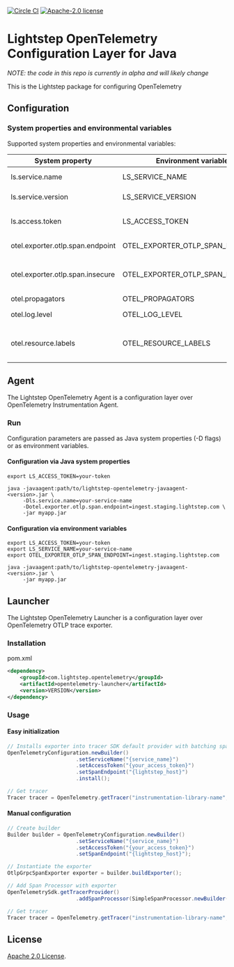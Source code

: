[![Circle CI](https://circleci.com/gh/lightstep/otel-launcher-java.svg?style=shield)](https://circleci.com/gh/lightstep/otel-launcher-java) [![Apache-2.0 license](https://img.shields.io/badge/license-Apache%202.0-blue.svg)](https://opensource.org/licenses/Apache-2.0)

# Lightstep OpenTelemetry Configuration Layer for Java

_NOTE: the code in this repo is currently in alpha and will likely change_

This is the Lightstep package for configuring OpenTelemetry

## Configuration

###  System properties and environmental variables
Supported system properties and environmental variables:

| System property                  | Environment variable             | Purpose                         | Default              | 
|----------------------------------|----------------------------------|---------------------------------|----------------------|       
| ls.service.name                  | LS_SERVICE_NAME                  | Service name                    |                      |                        
| ls.service.version               | LS_SERVICE_VERSION               | Service version                 |                      |                        
| ls.access.token                  | LS_ACCESS_TOKEN                  | Token for Lightstep access      |                      |                        
| otel.exporter.otlp.span.endpoint | OTEL_EXPORTER_OTLP_SPAN_ENDPOINT | Satellite URL                   | ingest.lightstep.com |
| otel.exporter.otlp.span.insecure | OTEL_EXPORTER_OTLP_SPAN_INSECURE | Use insecure transport or not   | false                |
| otel.propagators                 | OTEL_PROPAGATORS                 | Propagator                      | b3                   |
| otel.log.level                   | OTEL_LOG_LEVEL                   | Log level for agent             | info                 |
| otel.resource.labels             | OTEL_RESOURCE_LABELS             | Comma separated key-value pairs |                      |

## Agent
The Lightstep OpenTelemetry Agent is a configuration layer over OpenTelemetry Instrumentation Agent.

### Run

Configuration parameters are passed as Java system properties (-D flags) or as environment variables.

#### Configuration via Java system properties

```shell script
export LS_ACCESS_TOKEN=your-token

java -javaagent:path/to/lightstep-opentelemetry-javaagent-<version>.jar \
     -Dls.service.name=your-service-name
     -Dotel.exporter.otlp.span.endpoint=ingest.staging.lightstep.com \
     -jar myapp.jar
```

#### Configuration via environment variables

```shell script
export LS_ACCESS_TOKEN=your-token
export LS_SERVICE_NAME=your-service-name
export OTEL_EXPORTER_OTLP_SPAN_ENDPOINT=ingest.staging.lightstep.com

java -javaagent:path/to/lightstep-opentelemetry-javaagent-<version>.jar \
     -jar myapp.jar
```


## Launcher

The Lightstep OpenTelemetry Launcher is a configuration layer over OpenTelemetry OTLP trace exporter.

### Installation

pom.xml

```xml
<dependency>
    <groupId>com.lightstep.opentelemetry</groupId>
    <artifactId>opentelemetry-launcher</artifactId>
    <version>VERSION</version>
</dependency>
```

### Usage

#### Easy initialization

```java
// Installs exporter into tracer SDK default provider with batching span processor.
OpenTelemetryConfiguration.newBuilder()
                      .setServiceName("{service_name}")
                      .setAccessToken("{your_access_token}")
                      .setSpanEndpoint("{lightstep_host}")
                      .install();

// Get tracer
Tracer tracer = OpenTelemetry.getTracer("instrumentation-library-name", "1.0.0");
```

#### Manual configuration

```java
// Create builder
Builder builder = OpenTelemetryConfiguration.newBuilder()
                      .setServiceName("{service_name}")
                      .setAccessToken("{your_access_token}")
                      .setSpanEndpoint("{lightstep_host}");

// Instantiate the exporter
OtlpGrpcSpanExporter exporter = builder.buildExporter();

// Add Span Processor with exporter
OpenTelemetrySdk.getTracerProvider()
                      .addSpanProcessor(SimpleSpanProcessor.newBuilder(exporter).build());

// Get tracer
Tracer tracer = OpenTelemetry.getTracer("instrumentation-library-name", "1.0.0");
```

## License

[Apache 2.0 License](./LICENSE).